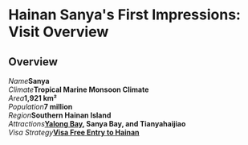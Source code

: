 # Hainan Sanya's First Impressions: Visit Overview

## Overview

<Description>
<div><i>Name</i><b>Sanya</b></div>
<div><i>Climate</i><b>Tropical Marine Monsoon Climate</b></div>
<div><i>Area</i><b>1,921 km²</b></div>
<div><i>Population</i><b>7 million</b></div>
<div><i>Region</i><b>Southern Hainan Island</b></div>
<div long><i>Attractions</i><b><a href="/hainan/sanya/coastline#yalong-bay">Yalong Bay</a>, Sanya Bay, and Tianyahaijiao</b></div>
<div long><i>Visa Strategy</i><b><a href="/guide/visa#visa-free-entry-to-hainan">Visa Free Entry to Hainan</a></b></div>
</Description>

